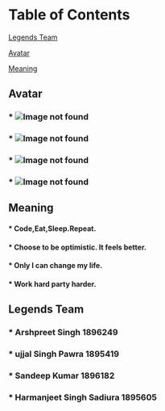 # Table of Contents
[Legends Team](#legends-team)

[Avatar](#Avatar)

[Meaning](#Meaning)




## Avatar
### * ![Image not found](https://cdn.calciomercato.com/images/2018-10/ronaldo.juve.sorriso.2018.191.356x237.jpg)
### * ![Image not found](https://pbs.twimg.com/profile_images/855363929626869760/g1J23quV.jpg)
### * ![Image not found](https://timesofindia.indiatimes.com/photo/63924177.cms)
### * ![Image not found](https://i.eurosport.com/2018/12/07/2477900-51456710-2560-1440.jpg?w=1050)
  
## Meaning
#### * Code,Eat,Sleep.Repeat.
#### * Choose to be optimistic. It feels better.
#### * Only I can change my life.
#### * Work hard party harder.

## Legends Team
### * Arshpreet Singh 1896249
### * ujjal Singh Pawra 1895419
### * Sandeep Kumar 1896182
### * Harmanjeet Singh Sadiura 1895605


      
      
